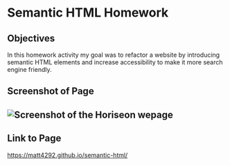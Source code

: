 # Semantic HTML Homework

## Objectives
In this homework activity my goal was to refactor a website by introducing semantic HTML elements and increase accessibility to make it more search engine friendly.


## Screenshot of Page
![Screenshot of the Horiseon wepage](./horiseon-marketing.png)
--------

## Link to Page
https://matt4292.github.io/semantic-html/


